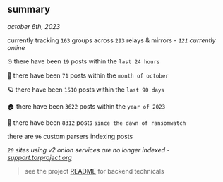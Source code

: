 
## summary
_october 6th, 2023_

currently tracking `163` groups across `293` relays & mirrors - _`121` currently online_

⏲ there have been `19` posts within the `last 24 hours`

🦈 there have been `71` posts within the `month of october`

🪐 there have been `1510` posts within the `last 90 days`

🏚 there have been `3622` posts within the `year of 2023`

🦕 there have been `8312` posts `since the dawn of ransomwatch`

there are `96` custom parsers indexing posts

_`20` sites using v2 onion services are no longer indexed - [support.torproject.org](https://support.torproject.org/onionservices/v2-deprecation/)_

> see the project [README](https://github.com/joshhighet/ransomwatch#ransomwatch--) for backend technicals
